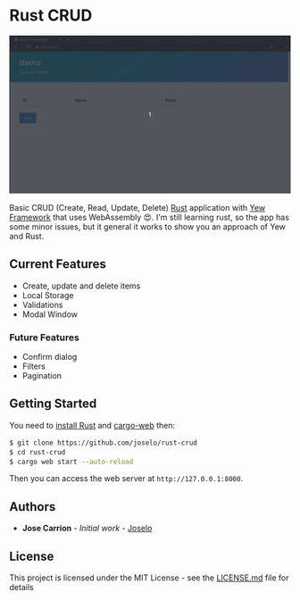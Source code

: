 # Rust CRUD

![Screenshot](screenshot.gif)

Basic CRUD (Create, Read, Update, Delete) [Rust] application with [Yew Framework] that uses WebAssembly :heart_eyes:.
I'm still learning rust, so the app has some minor issues, but it general it works to show you an approach of Yew and Rust.

[Rust]: https://www.rust-lang.org
[Yew Framework]: https://github.com/yewstack/yew

## Current Features

* Create, update and delete items
* Local Storage
* Validations
* Modal Window

### Future Features

* Confirm dialog
* Filters
* Pagination

## Getting Started

You need to [install Rust] and [cargo-web] then:

```bash
$ git clone https://github.com/joselo/rust-crud
$ cd rust-crud
$ cargo web start --auto-reload
```

Then you can access the web server at `http://127.0.0.1:8000`.

[install Rust]: https://www.rust-lang.org/tools/install
[cargo-web]: https://github.com/koute/cargo-web

## Authors

* **Jose Carrion** - *Initial work* - [Joselo](https://github.com/joselo)

## License

This project is licensed under the MIT License - see the [LICENSE.md](LICENSE.md) file for details
